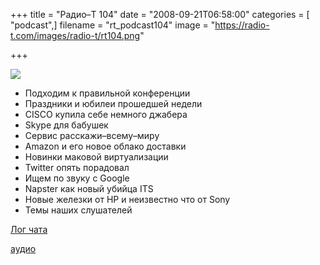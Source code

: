 +++
title = "Радио–Т 104"
date = "2008-09-21T06:58:00"
categories = [ "podcast",]
filename = "rt_podcast104"
image = "https://radio-t.com/images/radio-t/rt104.png"

+++

![](https://radio-t.com/images/radio-t/rt104.png)

- Подходим к правильной конференции
- Праздники и юбилеи прошедшей недели
- CISCO купила себе немного джабера
- Skype для бабушек
- Сервис расскажи–всему–миру
- Amazon и его новое облако доставки
- Новинки маковой виртуализации
- Twitter опять порадовал
- Ищем по звуку с Google
- Napster как новый убийца ITS
- Новые железки от HP и неизвестно что от Sony
- Темы наших слушателей

[Лог чата](http://chat.radio-t.com/logs/radio-t-104.html)

[аудио](https://cdn.radio-t.com/rt_podcast104.mp3)
<audio src="https://cdn.radio-t.com/rt_podcast104.mp3" preload="none"></audio>
